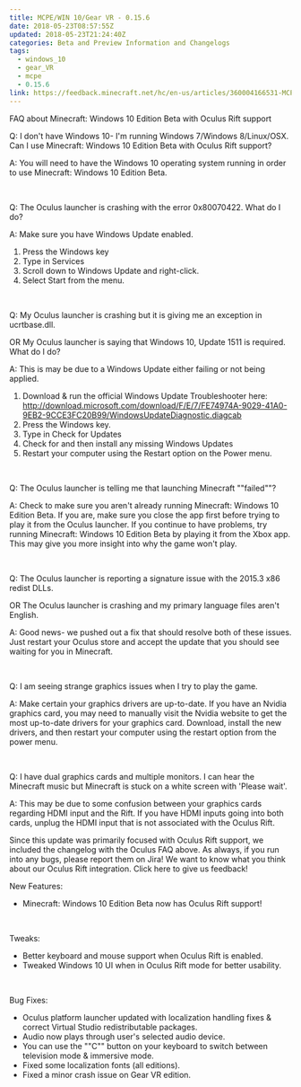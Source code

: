 ```yaml
---
title: MCPE/WIN 10/Gear VR - 0.15.6
date: 2018-05-23T08:57:55Z
updated: 2018-05-23T21:24:40Z
categories: Beta and Preview Information and Changelogs
tags:
  - windows_10
  - gear_VR
  - mcpe
  - 0.15.6
link: https://feedback.minecraft.net/hc/en-us/articles/360004166531-MCPE-WIN-10-Gear-VR-0-15-6
---
```


FAQ about Minecraft: Windows 10 Edition Beta with Oculus Rift support

Q: I don\'t have Windows 10- I\'m running Windows 7/Windows 8/Linux/OSX. Can I use Minecraft: Windows 10 Edition Beta with Oculus Rift support?

A: You will need to have the Windows 10 operating system running in order to use Minecraft: Windows 10 Edition Beta.

 

Q: The Oculus launcher is crashing with the error 0x80070422. What do I do?

A: Make sure you have Windows Update enabled.

1.  Press the Windows key
2.  Type in Services
3.  Scroll down to Windows Update and right-click.
4.  Select Start from the menu.

 

Q: My Oculus launcher is crashing but it is giving me an exception in ucrtbase.dll.

OR My Oculus launcher is saying that Windows 10, Update 1511 is required. What do I do?

A: This is may be due to a Windows Update either failing or not being applied.

1.  Download & run the official Windows Update Troubleshooter here: http://download.microsoft.com/download/F/E/7/FE74974A-9029-41A0-9EB2-9CCE3FC20B99/WindowsUpdateDiagnostic.diagcab
2.  Press the Windows key.
3.  Type in Check for Updates
4.  Check for and then install any missing Windows Updates
5.  Restart your computer using the Restart option on the Power menu.

 

Q: The Oculus launcher is telling me that launching Minecraft \"\"failed\"\"?

A: Check to make sure you aren\'t already running Minecraft: Windows 10 Edition Beta. If you are, make sure you close the app first before trying to play it from the Oculus launcher. If you continue to have problems, try running Minecraft: Windows 10 Edition Beta by playing it from the Xbox app. This may give you more insight into why the game won\'t play.

 

Q: The Oculus launcher is reporting a signature issue with the 2015.3 x86 redist DLLs.

OR The Oculus launcher is crashing and my primary language files aren\'t English.

A: Good news- we pushed out a fix that should resolve both of these issues. Just restart your Oculus store and accept the update that you should see waiting for you in Minecraft.

 

Q: I am seeing strange graphics issues when I try to play the game.

A: Make certain your graphics drivers are up-to-date. If you have an Nvidia graphics card, you may need to manually visit the Nvidia website to get the most up-to-date drivers for your graphics card. Download, install the new drivers, and then restart your computer using the restart option from the power menu.

 

Q: I have dual graphics cards and multiple monitors. I can hear the Minecraft music but Minecraft is stuck on a white screen with \'Please wait\'.

A: This may be due to some confusion between your graphics cards regarding HDMI input and the Rift. If you have HDMI inputs going into both cards, unplug the HDMI input that is not associated with the Oculus Rift.

Since this update was primarily focused with Oculus Rift support, we included the changelog with the Oculus FAQ above. As always, if you run into any bugs, please report them on Jira! We want to know what you think about our Oculus Rift integration. Click here to give us feedback!

New Features:

-   Minecraft: Windows 10 Edition Beta now has Oculus Rift support!

 

Tweaks:

-   Better keyboard and mouse support when Oculus Rift is enabled.
-   Tweaked Windows 10 UI when in Oculus Rift mode for better usability.

 

Bug Fixes:

-   Oculus platform launcher updated with localization handling fixes & correct Virtual Studio redistributable packages.
-   Audio now plays through user\'s selected audio device.
-   You can use the \"\"C\"\" button on your keyboard to switch between television mode & immersive mode.
-   Fixed some localization fonts (all editions).
-   Fixed a minor crash issue on Gear VR edition.

<div>

 

</div>
